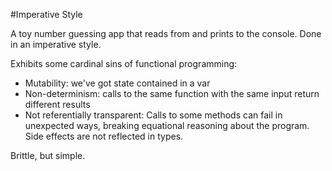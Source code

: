 #Imperative Style

A toy number guessing app that reads from and prints to the console. Done in an imperative style.

Exhibits some cardinal sins of functional programming:

* Mutability: we've got state contained in a var
* Non-determinism: calls to the same function with the same input return different results
* Not referentially transparent: Calls to some methods can fail in unexpected ways,
breaking equational reasoning about the program. Side effects are not reflected in types.

Brittle, but simple.
